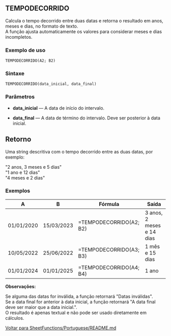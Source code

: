 ## TEMPODECORRIDO

Calcula o tempo decorrido entre duas datas e retorna o resultado em anos, meses e dias, no formato de texto. \
A função ajusta automaticamente os valores para considerar meses e dias incompletos.

### Exemplo de uso

```TEMPODECORRIDO(A2; B2)```

### Sintaxe

```TEMPODECORRIDO(data_inicial, data_final)```

### Parâmetros

- **data_inicial** — A data de início do intervalo.

- **data_final** — A data de término do intervalo. Deve ser posterior à data inicial.

## Retorno

Uma string descritiva com o tempo decorrido entre as duas datas, por exemplo:

"2 anos, 3 meses e 5 dias" \
"1 ano e 12 dias" \
"4 meses e 2 dias"

### Exemplos
| A | B | Fórmula | Saída |
|-----|-----|----------|-------|
| 01/01/2020 | 15/03/2023 | =TEMPODECORRIDO(A2; B2) | 3 anos, 2 meses e 14 dias |
| 10/05/2022 | 25/06/2022 | =TEMPODECORRIDO(A3; B3) | 1 mês e 15 dias |
| 01/01/2024 | 01/01/2025 | =TEMPODECORRIDO(A4; B4) | 1 ano |

**Observações:**

Se alguma das datas for inválida, a função retornará "Datas inválidas". \
Se a data final for anterior à data inicial, a função retornará "A data final deve ser maior que a data inicial.". \
O resultado é apenas textual e não pode ser usado diretamente em cálculos.

[Voltar para SheetFunctions/Portuguese/README.md](README.md)